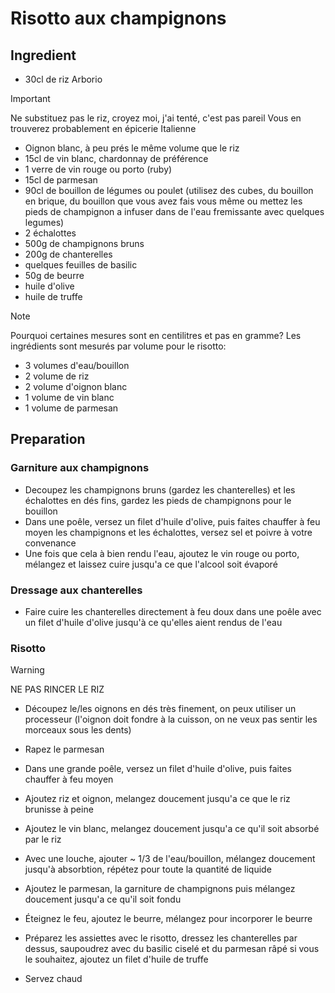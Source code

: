 # Risotto aux champignons

## Ingredient

- 30cl de riz Arborio

> [!IMPORTANT]
> Ne substituez pas le riz, croyez moi, j'ai tenté, c'est pas pareil
> Vous en trouverez probablement en épicerie Italienne

- Oignon blanc, à peu prés le même volume que le riz
- 15cl de vin blanc, chardonnay de préférence
- 1 verre de vin rouge ou porto (ruby)
- 15cl de parmesan
- 90cl de bouillon de légumes ou poulet (utilisez des cubes, du bouillon en brique, du bouillon que vous avez fais vous même ou mettez les pieds de champignon a infuser dans de l'eau fremissante avec quelques legumes)
- 2 échalottes
- 500g de champignons bruns
- 200g de chanterelles
- quelques feuilles de basilic
- 50g de beurre
- huile d'olive
- huile de truffe

> [!NOTE]
> Pourquoi certaines mesures sont en centilitres et pas en gramme?
> Les ingrédients sont mesurés par volume pour le risotto:
>
> - 3 volumes d'eau/bouillon
> - 2 volume de riz
> - 2 volume d'oignon blanc
> - 1 volume de vin blanc
> - 1 volume de parmesan

## Preparation

### Garniture aux champignons

- Decoupez les champignons bruns (gardez les chanterelles) et les échalottes en dés fins, gardez les pieds de champignons pour le bouillon
- Dans une poêle, versez un filet d'huile d'olive, puis faites chauffer à feu moyen les champignons et les échalottes, versez sel et poivre à votre convenance
- Une fois que cela à bien rendu l'eau, ajoutez le vin rouge ou porto, mélangez et laissez cuire jusqu'a ce que l'alcool soit évaporé

### Dressage aux chanterelles

- Faire cuire les chanterelles directement à feu doux dans une poêle avec un filet d'huile d'olive jusqu'à ce qu'elles aient rendus de l'eau

### Risotto

> [!WARNING]
> NE PAS RINCER LE RIZ

- Découpez le/les oignons en dés très finement, on peux utiliser un processeur (l'oignon doit fondre à la cuisson, on ne veux pas sentir les morceaux sous les dents)
- Rapez le parmesan

- Dans une grande poêle, versez un filet d'huile d'olive, puis faites chauffer à feu moyen
- Ajoutez riz et oignon, melangez doucement jusqu'a ce que le riz brunisse à peine
- Ajoutez le vin blanc, melangez doucement jusqu'a ce qu'il soit absorbé par le riz
- Avec une louche, ajouter ~ 1/3 de l'eau/bouillon, mélangez doucement jusqu'à absorbtion, répétez pour toute la quantité de liquide
- Ajoutez le parmesan, la garniture de champignons puis mélangez doucement jusqu'a ce qu'il soit fondu
- Éteignez le feu, ajoutez le beurre, mélangez pour incorporer le beurre
- Préparez les assiettes avec le risotto, dressez les chanterelles par dessus, saupoudrez avec du basilic ciselé et du parmesan râpé si vous le souhaitez, ajoutez un filet d'huile de truffe
- Servez chaud
